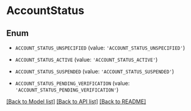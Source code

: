 # AccountStatus


## Enum

* `ACCOUNT_STATUS_UNSPECIFIED` (value: `'ACCOUNT_STATUS_UNSPECIFIED'`)

* `ACCOUNT_STATUS_ACTIVE` (value: `'ACCOUNT_STATUS_ACTIVE'`)

* `ACCOUNT_STATUS_SUSPENDED` (value: `'ACCOUNT_STATUS_SUSPENDED'`)

* `ACCOUNT_STATUS_PENDING_VERIFICATION` (value: `'ACCOUNT_STATUS_PENDING_VERIFICATION'`)

[[Back to Model list]](../README.md#documentation-for-models) [[Back to API list]](../README.md#documentation-for-api-endpoints) [[Back to README]](../README.md)



